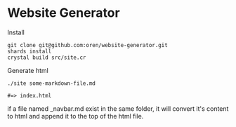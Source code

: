 # Website Generator

Install
```
git clone git@github.com:oren/website-generator.git
shards install
crystal build src/site.cr
```

Generate html
```
./site some-markdown-file.md

#=> index.html
```

if a file named _navbar.md exist in the same folder, it will convert it's content to html and append it to the top of the html file.

